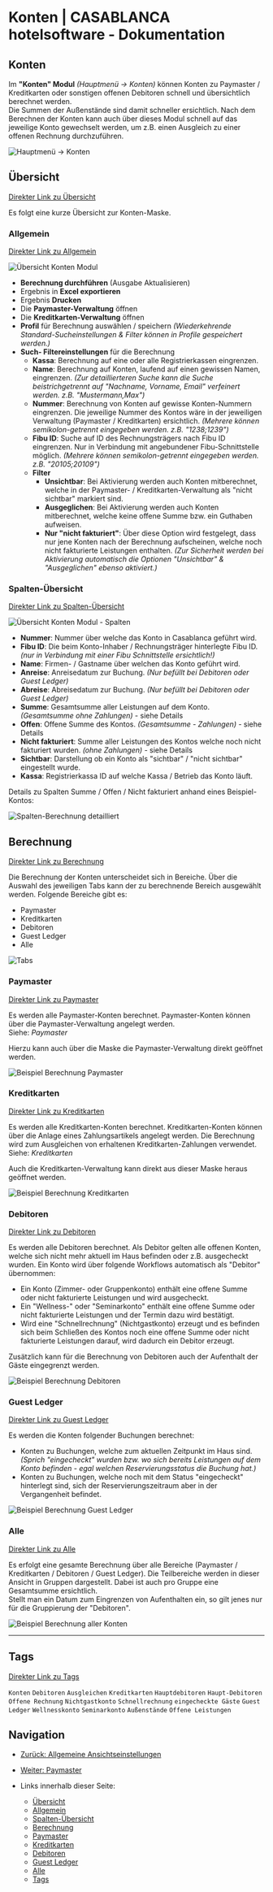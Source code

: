 # Konten | CASABLANCA hotelsoftware - Dokumentation

## Konten

Im **"Konten" Modul** *(Hauptmenü -> Konten)* können Konten zu Paymaster / Kreditkarten oder sonstigen offenen Debitoren schnell und übersichtlich berechnet werden.  
Die Summen der Außenstände sind damit schneller ersichtlich. Nach dem Berechnen der Konten kann auch über dieses Modul schnell auf das jeweilige Konto gewechselt werden, um z.B. einen Ausgleich zu einer offenen Rechnung durchzuführen.

![Hauptmenü -> Konten](https://docs.casablanca.at/assets/images/menue_accounts-b36da6796a062250cb5dc4f25e3ebb95.png "Hauptmenü -> Konten")

## Übersicht  
[Direkter Link zu Übersicht](https://docs.casablanca.at/desktop/account/accounts_paymaster/#übersicht)

Es folgt eine kurze Übersicht zur Konten-Maske.

### Allgemein  
[Direkter Link zu Allgemein](https://docs.casablanca.at/desktop/account/accounts_paymaster/#allgemein)

![Übersicht Konten Modul](https://docs.casablanca.at/assets/images/accounts_overview-a1ac7c7b64859e19cd6e92b824bbc9f1.png "Übersicht Konten Modul")

* **Berechnung durchführen** (Ausgabe Aktualisieren)
* Ergebnis in **Excel exportieren**
* Ergebnis **Drucken**
* Die **Paymaster-Verwaltung** öffnen
* Die **Kreditkarten-Verwaltung** öffnen
* **Profil** für Berechnung auswählen / speichern *(Wiederkehrende Standard-Sucheinstellungen & Filter können in Profile gespeichert werden.)*
* **Such- Filtereinstellungen** für die Berechnung
  * **Kassa**: Berechnung auf eine oder alle Registrierkassen eingrenzen.
  * **Name**: Berechnung auf Konten, laufend auf einen gewissen Namen, eingrenzen. *(Zur detaillierteren Suche kann die Suche beistrichgetrennt auf "Nachname, Vorname, Email" verfeinert werden. z.B. "Mustermann,Max")*
  * **Nummer**: Berechnung von Konten auf gewisse Konten-Nummern eingrenzen. Die jeweilige Nummer des Kontos wäre in der jeweiligen Verwaltung (Paymaster / Kreditkarten) ersichtlich. *(Mehrere können semikolon-getrennt eingegeben werden. z.B. "1238;1239")*
  * **Fibu ID**: Suche auf ID des Rechnungsträgers nach Fibu ID eingrenzen. Nur in Verbindung mit angebundener Fibu-Schnittstelle möglich. *(Mehrere können semikolon-getrennt eingegeben werden. z.B. "20105;20109")*
  * **Filter**
    * **Unsichtbar**: Bei Aktivierung werden auch Konten mitberechnet, welche in der Paymaster- / Kreditkarten-Verwaltung als "nicht sichtbar" markiert sind.
    * **Ausgeglichen**: Bei Aktivierung werden auch Konten mitberechnet, welche keine offene Summe bzw. ein Guthaben aufweisen.
    * **Nur "nicht fakturiert"**: Über diese Option wird festgelegt, dass nur jene Konten nach der Berechnung aufscheinen, welche noch nicht fakturierte Leistungen enthalten. *(Zur Sicherheit werden bei Aktivierung automatisch die Optionen "Unsichtbar" & "Ausgeglichen" ebenso aktiviert.)*

### Spalten-Übersicht  
[Direkter Link zu Spalten-Übersicht](https://docs.casablanca.at/desktop/account/accounts_paymaster/#spalten-übersicht)

![Übersicht Konten Modul - Spalten](https://docs.casablanca.at/assets/images/accounts_overview_columns-a23055326c99b5ccf54fcb4e43e7395e.png "Übersicht Konten Modul - Spalten")

* **Nummer**: Nummer über welche das Konto in Casablanca geführt wird.
* **Fibu ID**: Die beim Konto-Inhaber / Rechnungsträger hinterlegte Fibu ID. *(nur in Verbindung mit einer Fibu Schnittstelle ersichtlich!)*
* **Name**: Firmen- / Gastname über welchen das Konto geführt wird.
* **Anreise**: Anreisedatum zur Buchung. *(Nur befüllt bei Debitoren oder Guest Ledger)*
* **Abreise**: Abreisedatum zur Buchung. *(Nur befüllt bei Debitoren oder Guest Ledger)*
* **Summe**: Gesamtsumme aller Leistungen auf dem Konto. *(Gesamtsumme ohne Zahlungen)* - siehe Details
* **Offen**: Offene Summe des Kontos. *(Gesamtsumme - Zahlungen)* - siehe Details
* **Nicht fakturiert**: Summe aller Leistungen des Kontos welche noch nicht fakturiert wurden. *(ohne Zahlungen)* - siehe Details
* **Sichtbar**: Darstellung ob ein Konto als "sichtbar" / "nicht sichtbar" eingestellt wurde.
* **Kassa**: Registrierkassa ID auf welche Kassa / Betrieb das Konto läuft.

Details zu Spalten Summe / Offen / Nicht fakturiert anhand eines Beispiel-Kontos:

![Spalten-Berechnung detailliert](https://docs.casablanca.at/assets/images/accounts_columns_detailed-564f049992cfcee03d23c6e135086d84.png "Spalten-Berechnung detailliert")

## Berechnung  
[Direkter Link zu Berechnung](https://docs.casablanca.at/desktop/account/accounts_paymaster/#berechnung)

Die Berechnung der Konten unterscheidet sich in Bereiche. Über die Auswahl des jeweiligen Tabs kann der zu berechnende Bereich ausgewählt werden. Folgende Bereiche gibt es:

* Paymaster
* Kreditkarten
* Debitoren
* Guest Ledger
* Alle

![Tabs](https://docs.casablanca.at/assets/images/tabs_accounts-2c0bbf0ade15b97bb68d7f40a6f882d7.png "Tabs")

### Paymaster  
[Direkter Link zu Paymaster](https://docs.casablanca.at/desktop/account/accounts_paymaster/#paymaster)

Es werden alle Paymaster-Konten berechnet. Paymaster-Konten können über die Paymaster-Verwaltung angelegt werden.  
Siehe: *Paymaster*

Hierzu kann auch über die Maske die Paymaster-Verwaltung direkt geöffnet werden.

![Beispiel Berechnung Paymaster](https://docs.casablanca.at/assets/images/example_paymaster-63958755bbfe6797e279d1e86aff0c00.png "Beispiel Berechnung Paymaster")

### Kreditkarten  
[Direkter Link zu Kreditkarten](https://docs.casablanca.at/desktop/account/accounts_paymaster/#kreditkarten)

Es werden alle Kreditkarten-Konten berechnet. Kreditkarten-Konten können über die Anlage eines Zahlungsartikels angelegt werden. Die Berechnung wird zum Ausgleichen von erhaltenen Kreditkarten-Zahlungen verwendet.  
Siehe: *Kreditkarten*

Auch die Kreditkarten-Verwaltung kann direkt aus dieser Maske heraus geöffnet werden.

![Beispiel Berechnung Kreditkarten](https://docs.casablanca.at/assets/images/example_creditcard-1972c3add46ab0e6bbebdb938dc46cda.png "Beispiel Berechnung Kreditkarten")

### Debitoren  
[Direkter Link zu Debitoren](https://docs.casablanca.at/desktop/account/accounts_paymaster/#debitoren)

Es werden alle Debitoren berechnet. Als Debitor gelten alle offenen Konten, welche sich nicht mehr aktuell im Haus befinden oder z.B. ausgecheckt wurden. Ein Konto wird über folgende Workflows automatisch als "Debitor" übernommen:

* Ein Konto (Zimmer- oder Gruppenkonto) enthält eine offene Summe oder nicht fakturierte Leistungen und wird ausgecheckt.
* Ein "Wellness-" oder "Seminarkonto" enthält eine offene Summe oder nicht fakturierte Leistungen und der Termin dazu wird bestätigt.
* Wird eine "Schnellrechnung" (Nichtgastkonto) erzeugt und es befinden sich beim Schließen des Kontos noch eine offene Summe oder nicht fakturierte Leistungen darauf, wird dadurch ein Debitor erzeugt.

Zusätzlich kann für die Berechnung von Debitoren auch der Aufenthalt der Gäste eingegrenzt werden.

![Beispiel Berechnung Debitoren](https://docs.casablanca.at/assets/images/example_debitors-495e342a08a9a5f9117ac5fd3964db5d.png "Beispiel Berechnung Debitoren")

### Guest Ledger  
[Direkter Link zu Guest Ledger](https://docs.casablanca.at/desktop/account/accounts_paymaster/#guest-ledger)

Es werden die Konten folgender Buchungen berechnet:

* Konten zu Buchungen, welche zum aktuellen Zeitpunkt im Haus sind. *(Sprich "eingecheckt" wurden bzw. wo sich bereits Leistungen auf dem Konto befinden - egal welchen Reservierungsstatus die Buchung hat.)*
* Konten zu Buchungen, welche noch mit dem Status "eingecheckt" hinterlegt sind, sich der Reservierungszeitraum aber in der Vergangenheit befindet.

![Beispiel Berechnung Guest Ledger](https://docs.casablanca.at/assets/images/example_guest_ledger-1597a621c046b39d4b26b7db248a9fee.png "Beispiel Berechnung Guest Ledger")

### Alle  
[Direkter Link zu Alle](https://docs.casablanca.at/desktop/account/accounts_paymaster/#alle)

Es erfolgt eine gesamte Berechnung über alle Bereiche (Paymaster / Kreditkarten / Debitoren / Guest Ledger). Die Teilbereiche werden in dieser Ansicht in Gruppen dargestellt. Dabei ist auch pro Gruppe eine Gesamtsumme ersichtlich.  
Stellt man ein Datum zum Eingrenzen von Aufenthalten ein, so gilt jenes nur für die Gruppierung der "Debitoren".

![Beispiel Berechnung aller Konten](https://docs.casablanca.at/assets/images/example_all_accounts-052d0507b8de74a6b0ec52e49eb4e8a7.png "Beispiel Berechnung aller Konten")

---

## Tags  
[Direkter Link zu Tags](https://docs.casablanca.at/desktop/account/accounts_paymaster/#tags)

`Konten` `Debitoren` `Ausgleichen` `Kreditkarten` `Hauptdebitoren` `Haupt-Debitoren` `Offene Rechnung` `Nichtgastkonto` `Schnellrechnung` `eingecheckte Gäste` `Guest Ledger` `Wellnesskonto` `Seminarkonto` `Außenstände` `Offene Leistungen`

## Navigation

* [Zurück: Allgemeine Ansichtseinstellungen](https://docs.casablanca.at/desktop/account/general_view_settings)  
* [Weiter: Paymaster](https://docs.casablanca.at/desktop/account/accounts_paymaster/paymaster)

* Links innerhalb dieser Seite:
  * [Übersicht](https://docs.casablanca.at/desktop/account/accounts_paymaster/#übersicht)
  * [Allgemein](https://docs.casablanca.at/desktop/account/accounts_paymaster/#allgemein)
  * [Spalten-Übersicht](https://docs.casablanca.at/desktop/account/accounts_paymaster/#spalten-übersicht)
  * [Berechnung](https://docs.casablanca.at/desktop/account/accounts_paymaster/#berechnung)
  * [Paymaster](https://docs.casablanca.at/desktop/account/accounts_paymaster/#paymaster)
  * [Kreditkarten](https://docs.casablanca.at/desktop/account/accounts_paymaster/#kreditkarten)
  * [Debitoren](https://docs.casablanca.at/desktop/account/accounts_paymaster/#debitoren)
  * [Guest Ledger](https://docs.casablanca.at/desktop/account/accounts_paymaster/#guest-ledger)
  * [Alle](https://docs.casablanca.at/desktop/account/accounts_paymaster/#alle)
  * [Tags](https://docs.casablanca.at/desktop/account/accounts_paymaster/#tags)